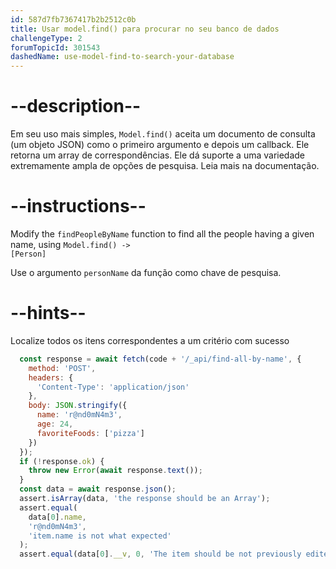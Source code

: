 ```yaml
---
id: 587d7fb7367417b2b2512c0b
title: Usar model.find() para procurar no seu banco de dados
challengeType: 2
forumTopicId: 301543
dashedName: use-model-find-to-search-your-database
---
```


# --description--

Em seu uso mais simples, `Model.find()` aceita um documento de consulta (um objeto JSON) como o primeiro argumento e depois um callback. Ele retorna um array de correspondências. Ele dá suporte a uma variedade extremamente ampla de opções de pesquisa. Leia mais na documentação.

# --instructions--

Modify the `findPeopleByName` function to find all the people having a given name, using <code>Model.find() -\> [Person]</code>

Use o argumento `personName` da função como chave de pesquisa.

# --hints--

Localize todos os itens correspondentes a um critério com sucesso

```js
  const response = await fetch(code + '/_api/find-all-by-name', {
    method: 'POST',
    headers: {
      'Content-Type': 'application/json'
    },
    body: JSON.stringify({
      name: 'r@nd0mN4m3',
      age: 24,
      favoriteFoods: ['pizza']
    })
  });
  if (!response.ok) {
    throw new Error(await response.text());
  }
  const data = await response.json();
  assert.isArray(data, 'the response should be an Array');
  assert.equal(
    data[0].name,
    'r@nd0mN4m3',
    'item.name is not what expected'
  );
  assert.equal(data[0].__v, 0, 'The item should be not previously edited');
```

